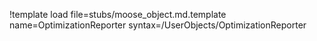 !template load file=stubs/moose_object.md.template name=OptimizationReporter syntax=/UserObjects/OptimizationReporter
